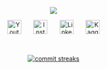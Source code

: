 <!-- Tagline and Description -->
<p align="center">
  <!-- Typing SVG with custom font -->
  <a href="https://github.com/minjunkevink">
    <img src="https://readme-typing-svg.demolab.com/?lines=built%20%26%26%20!bought;breaking%20things%20and%20learning%20things;aspiring%20AI%2FML%20Engineer&font=DejaVu%20Sans%20Mono&center=true&width=440&height=45&color=f75c7e&vCenter=true&pause=1000&size=22" /></a>
</p>

<!-- Social icons section -->
<p align="center">
  <a href="https://www.youtube.com/channel/UCmme-FDVCM9MckjXOjEz0PA"><img width="32px" alt="Youtube" title="Youtube" src="https://i.imgur.com/qiXu7b2.png"/></a>
  &#8287;&#8287;&#8287;&#8287;&#8287;
  <a href="https://www.instagram.com/minjunkevinkim/"><img width="32px" alt="Instagram" title="Instagram" src="https://i.imgur.com/AjHp8oo.png"/></a>
  &#8287;&#8287;&#8287;&#8287;&#8287;
  <a href="https://www.linkedin.com/in/kevinjameskim/"><img width="32px" alt="LinkedIn" title="LinkedIn" src="https://i.imgur.com/YfU5uHs.png"></a>
  &#8287;&#8287;&#8287;&#8287;&#8287;
  <a href="https://www.kaggle.com/critterjam"><img width="32px" alt="Kaggle" title="Kaggle" src="https://i.imgur.com/XQ9Dy0B.png"/></a>
</p>

<br/>

<!-- Commit Streaks - Assuming you have a repository to display your commit streaks -->
<p align="center">
  <a href="https://github.com/minjunkevink/commit-streak">
    <img alt="commit streaks" title="Commit Streaks" src="https://github.com/minjunkevink/commit-streak/blob/main/streak-stats.svg"/></a>
</p>
